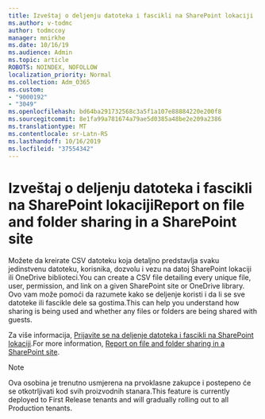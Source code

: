 ```yaml
---
title: Izveštaj o deljenju datoteka i fascikli na SharePoint lokaciji
ms.author: v-todmc
author: todmccoy
manager: mnirkhe
ms.date: 10/16/19
ms.audience: Admin
ms.topic: article
ROBOTS: NOINDEX, NOFOLLOW
localization_priority: Normal
ms.collection: Adm_O365
ms.custom:
- "9000192"
- "3049"
ms.openlocfilehash: bd64ba291732568c3a5f1a107e88884220e200f8
ms.sourcegitcommit: 8e1fa99a781674a79ae5d0385a48be2e209a2386
ms.translationtype: MT
ms.contentlocale: sr-Latn-RS
ms.lasthandoff: 10/16/2019
ms.locfileid: "37554342"
---
```

# <a name="report-on-file-and-folder-sharing-in-a-sharepoint-site"></a><span data-ttu-id="d4947-102">Izveštaj o deljenju datoteka i fascikli na SharePoint lokaciji</span><span class="sxs-lookup"><span data-stu-id="d4947-102">Report on file and folder sharing in a SharePoint site</span></span>

<span data-ttu-id="d4947-103">Možete da kreirate CSV datoteku koja detaljno predstavlja svaku jedinstvenu datoteku, korisnika, dozvolu i vezu na datoj SharePoint lokaciji ili OneDrive biblioteci.</span><span class="sxs-lookup"><span data-stu-id="d4947-103">You can create a CSV file detailing every unique file, user, permission, and link on a given SharePoint site or OneDrive library.</span></span> <span data-ttu-id="d4947-104">Ovo vam može pomoći da razumete kako se deljenje koristi i da li se sve datoteke ili fascikle dele sa gostima.</span><span class="sxs-lookup"><span data-stu-id="d4947-104">This can help you understand how sharing is being used and whether any files or folders are being shared with guests.</span></span>

<span data-ttu-id="d4947-105">Za više informacija, [Prijavite se na deljenje datoteka i fascikli na SharePoint lokaciji](https://docs.microsoft.com/en-us/sharepoint/sharing-reports).</span><span class="sxs-lookup"><span data-stu-id="d4947-105">For more information, [Report on file and folder sharing in a SharePoint site](https://docs.microsoft.com/en-us/sharepoint/sharing-reports).</span></span>

> [!NOTE]
> <span data-ttu-id="d4947-106">Ova osobina je trenutno usmjerena na prvoklasne zakupce i postepeno će se otkotrljivati kod svih proizvodnih stanara.</span><span class="sxs-lookup"><span data-stu-id="d4947-106">This feature is currently deployed to First Release tenants and will gradually rolling out to all Production tenants.</span></span>